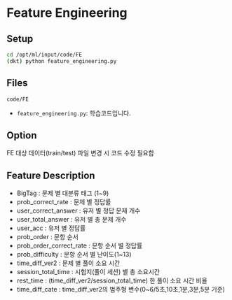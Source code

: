 # Feature Engineering

## Setup
```bash
cd /opt/ml/input/code/FE
(dkt) python feature_engineering.py
```

## Files
`code/FE`
* `feature_engineering.py`: 학습코드입니다.

## Option
FE 대상 데이터(train/test) 파일 변경 시 코드 수정 필요함

## Feature Description
<!-- * userID 
* assessmentItemID           0
* testId                     0
* answerCode                 0
* Timestamp                  0
* KnowledgeTag               0 -->
* BigTag                     : 문제 별 대분류 태그 (1~9)
* prob_correct_rate          : 문제 별 정답률
* user_correct_answer        : 유저 별 정답 문제 개수
* user_total_answer          : 유저 별 총 문제 개수
* user_acc                   : 유저 별 정답률
* prob_order                 : 문항 순서
* prob_order_correct_rate    : 문항 순서 별 정답률
* prob_difficulty            : 문항 순서 별 난이도(1~13) 
* time_diff_ver2             : 문제 별 풀이 소요 시간
* session_total_time         : 시험지(풀이 세션) 별 총 소요시간
* rest_time                  : (time_diff_ver2/session_total_time) 한 풀이 소요 시간 비율
* time_diff_cate             : time_diff_ver2의 범주형 변수(0~6/5초,10초,1분,3분,5분 기준)